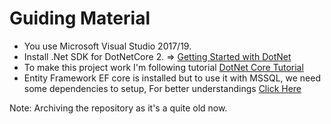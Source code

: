 # Guiding Material
- You use Microsoft Visual Studio 2017/19.
- Install .Net SDK for DotNetCore 2.
=> [Getting Started with DotNet](https://www.microsoft.com/net/learn/get-started/windows)
- To make this project work I'm following tutorial [DotNet Core Tutorial](https://docs.microsoft.com/en-us/aspnet/core/tutorials/first-web-api)
- Entity Framework EF core is installed but to use it with MSSQL, we need some dependencies to setup, For better understandings [Click Here](https://docs.microsoft.com/en-us/ef/core/get-started/aspnetcore/new-db)


Note: Archiving the repository as it's a quite old now.
